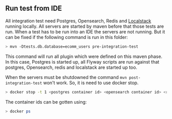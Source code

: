 ## Run test from IDE

All integration test need Postgres, Opensearch, Redis and [Localstack](https://github.com/localstack/localstack) running locally. All servers are started by maven before that those tests are run.
When a test has to be run into an IDE the servers are not running. 
But it can be fixed if the following command is run in this folder:

```bash
> mvn -Dtests.db.database=ecomm_users pre-integration-test
```

This command will run all plugin which were defined on this maven phase. 
In this case, Postgres is started up, all Flyway scripts are run against that postgres, Opensearch, redis and localstack are started up too.

When the servers must be shutdowned the command `mvn post-integration-test` won't work. So, it is need to use docker stop.

```bash
> docker stop -t 1 <postgres container id> <opensearch container id> <redis container id> <localstack container id>
```

The container ids can be gotten using:

```bash
> docker ps
```
